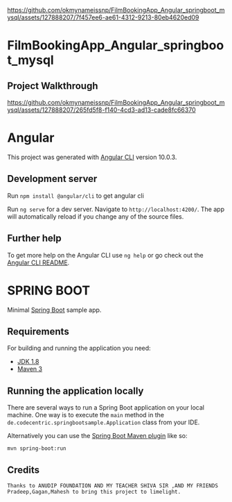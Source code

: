 
https://github.com/okmynameissnp/FilmBookingApp_Angular_springboot_mysql/assets/127888207/7f457ee6-ae61-4312-9213-80eb4620ed09
# FilmBookingApp_Angular_springboot_mysql

## Project Walkthrough



https://github.com/okmynameissnp/FilmBookingApp_Angular_springboot_mysql/assets/127888207/265fd5f8-f140-4cd3-ad13-cade8fc66370



# Angular
This project was generated with [Angular CLI](https://github.com/angular/angular-cli) version 10.0.3.

## Development server

Run `npm install @angular/cli` to get angular cli 

Run `ng serve` for a dev server. Navigate to `http://localhost:4200/`. The app will automatically reload if you change any of the source files.

## Further help

To get more help on the Angular CLI use `ng help` or go check out the [Angular CLI README](https://github.com/angular/angular-cli/blob/master/README.md).


# SPRING BOOT

Minimal [Spring Boot](http://projects.spring.io/spring-boot/) sample app.

## Requirements

For building and running the application you need:

- [JDK 1.8](http://www.oracle.com/technetwork/java/javase/downloads/jdk8-downloads-2133151.html)
- [Maven 3](https://maven.apache.org)

## Running the application locally

There are several ways to run a Spring Boot application on your local machine. One way is to execute the `main` method in the `de.codecentric.springbootsample.Application` class from your IDE.

Alternatively you can use the [Spring Boot Maven plugin](https://docs.spring.io/spring-boot/docs/current/reference/html/build-tool-plugins-maven-plugin.html) like so:

```shell
mvn spring-boot:run
```

## Credits

	Thanks to ANUDIP FOUNDATION AND MY TEACHER SHIVA SIR ,AND MY FRIENDS Pradeep,Gagan,Mahesh to bring this project to limelight.

